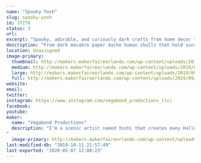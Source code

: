 ```yaml
---
name: "Spooky Yosh"
slug: spooky-yosh
id: 37276
status: 3
url: 
excerpt: "Spooky, adorable, and curiously dark crafts from home decor to jewelry. All created by a scenic artistic named Yoshi!"
description: "From dark macabre paper mache human skulls that hold succulents to hand painted canvas pieces that have spooky images that can glow in black light! All handmade by a scenic and graphic designer native to the orlando area. Yoshi has been in love with the Halloween realm of theme park entertainment and she designs her own interpretation of the bizarre and macabre. "
location: Unassigned
image-primary:
  thumbnail: http://makers.makerfaireorlando.com/wp-content/uploads/2019/09/Capture2-150x150.png
  medium: http://makers.makerfaireorlando.com/wp-content/uploads/2019/09/Capture2-238x300.png
  large: http://makers.makerfaireorlando.com/wp-content/uploads/2019/09/Capture2.png
  full: http://makers.makerfaireorlando.com/wp-content/uploads/2019/09/Capture2.png
website: 
email: 
twitter: 
instagram: https://www.instagram.com/vegabond_productions_llc/
facebook: 
youtube: 
maker:
  name: "Vegabond Productions"
  description: "I'm a scenic artist named Yoshi that creates many Halloween type props as well as spiritual style art pieces. I am currently creating biodegradable and Eco friendly paper mache skulls and resin skulls. The skulls are handmade and created for home decor, office decor and even for a plant holder. I've created a few that are neon and fluorescent. I have also created flower-embed resin necklaces as well that glow.  I love incorporating the spiritual, odd and weird to each project, some may say I have a light way of creating spooky crafts.
"
  image-primary: http://makers.makerfaireorlando.com/wp-content/uploads/2019/09/43984324_1414885788643123_6479562871641473024_n.jpg
last-modified-db: "2019-10-11 21:57:49"
last-exported: "2020-05-07 12:08:23"
---
```

